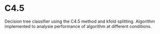 # C4.5
Decision tree classifier using the C4.5 method and kfold splitting. Algorithm implemented to analysie performance of algorithm at different conditions. 
